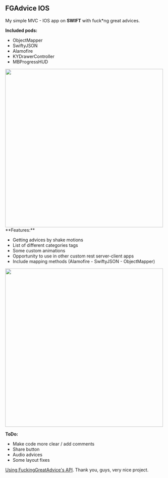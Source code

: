 ## FGAdvice IOS

My simple MVC - IOS app on **SWIFT** with fuck*ng great advices.



**Included pods:**

- ObjectMapper
- SwiftyJSON
- Alamofire
- KYDrawerController
- MBProgressHUD

<img src="https://pp.vk.me/c604827/v604827955/3ac09/HgxPsXHTVv8.jpg" width="500" />
**Features:**

- Getting advices by shake motions
- List of different categories tags
- Some custom animations
- Opportunity to use in other custom rest server-client apps
- Include mapping methods (Alamofire - SwiftyJSON - ObjectMapper)


<img src="https://pp.vk.me/c604827/v604827110/31cd5/ZSiYTrtf51Y.jpg" width="500" />



**ToDo:**

- Make code more clear / add comments
- Share button
- Audio advices
- Some layout fixes


[Using FuckingGreatAdvice's API][1]. Thank you, guys, very nice project.

[1]:  http://fucking-great-advice.ru/api/
